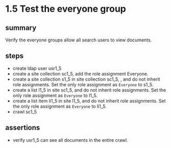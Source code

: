 
# 1.5 Test the everyone group

## summary

Verify the everyone groups allow all search users to view documents.

## steps

* create ldap user usr1_5
* create a site collection sc1_5, add the role assignment Everyone.
* create a site collection s1_5 in site collection sc1_5, , and do not inherit role assignments. Set the only role assignment as `Everyone` to s1_5.
* create a list l1_5 in site sc1_5, and do not inherit role assignments. Set the only role assignment as `Everyone` to l1_5.
* create a list item li1_5 in site l1_5, and do not inherit role assignments. Set the only role assignment as `Everyone` to li1_5.
* crawl sc1_5

## assertions

* verify usr1_5 can see all documents in the entire crawl.
